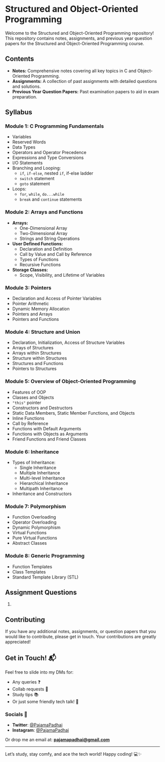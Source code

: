 # Structured and Object-Oriented Programming

Welcome to the Structured and Object-Oriented Programming repository! This repository contains notes, assignments, and previous year question papers for the Structured and Object-Oriented Programming course.

## Contents

- **Notes:** Comprehensive notes covering all key topics in C and Object-Oriented Programming.
- **Assignments:** A collection of past assignments with detailed questions and solutions.
- **Previous Year Question Papers:** Past examination papers to aid in exam preparation.

## Syllabus

### Module 1: C Programming Fundamentals
- Variables
- Reserved Words
- Data Types
- Operators and Operator Precedence
- Expressions and Type Conversions
- I/O Statements
- Branching and Looping:
  - `if`, `if-else`, nested `if`, if-else ladder
  - `switch` statement
  - `goto` statement
- Loops:
  - `for`, `while`, `do...while`
  - `break` and `continue` statements

### Module 2: Arrays and Functions
- **Arrays:**
  - One-Dimensional Array
  - Two-Dimensional Array
  - Strings and String Operations
- **User Defined Functions:**
  - Declaration and Definition
  - Call by Value and Call by Reference
  - Types of Functions
  - Recursive Functions
- **Storage Classes:**
  - Scope, Visibility, and Lifetime of Variables

### Module 3: Pointers
- Declaration and Access of Pointer Variables
- Pointer Arithmetic
- Dynamic Memory Allocation
- Pointers and Arrays
- Pointers and Functions

### Module 4: Structure and Union
- Declaration, Initialization, Access of Structure Variables
- Arrays of Structures
- Arrays within Structures
- Structure within Structures
- Structures and Functions
- Pointers to Structures

### Module 5: Overview of Object-Oriented Programming
- Features of OOP
- Classes and Objects
- `"this"` pointer
- Constructors and Destructors
- Static Data Members, Static Member Functions, and Objects
- Inline Functions
- Call by Reference
- Functions with Default Arguments
- Functions with Objects as Arguments
- Friend Functions and Friend Classes

### Module 6: Inheritance
- Types of Inheritance:
  - Single Inheritance
  - Multiple Inheritance
  - Multi-level Inheritance
  - Hierarchical Inheritance
  - Multipath Inheritance
- Inheritance and Constructors

### Module 7: Polymorphism
- Function Overloading
- Operator Overloading
- Dynamic Polymorphism
- Virtual Functions
- Pure Virtual Functions
- Abstract Classes

### Module 8: Generic Programming
- Function Templates
- Class Templates
- Standard Template Library (STL)

## Assignment Questions

1. 

## Contributing

If you have any additional notes, assignments, or question papers that you would like to contribute, please get in touch. Your contributions are greatly appreciated!

## Get in Touch! 📬

Feel free to slide into my DMs for:

- Any queries ❓
- Collab requests 🤝
- Study tips 📚
- Or just some friendly tech talk! 💬

### Socials 📱

- **Twitter**: [@PajamaPadhai](https://twitter.com/PajamaPadhai)
- **Instagram**: [@PajamaPadhai](https://instagram.com/PajamaPadhai)

Or drop me an email at: **pajamapadhai@gmail.com**

---

Let’s study, stay comfy, and ace the tech world! Happy coding! 💻✨
